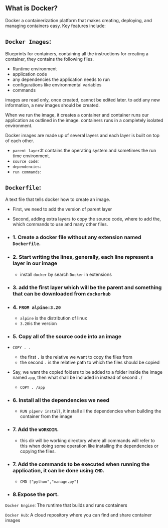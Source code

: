 ## What is Docker?

Docker a containerization platform that makes creating, deploying, and managing containers easy. Key features include:

## `Docker Images`:

Blueprints for containers, containing all the instructions for creating a container, they contains the following files.

- Runtime environment
- application code
- any dependencies the application needs to run
- configurations like environmental variables
- commands

images are read only, once created, cannot be edited later. to add any new information, a new images should be created.

When we run the image, it creates a container and container runs our application as outlined in the image.
containers runs in a completely isolated environment.

Docker images are made up of several layers and each layer is built on top of each other.

- `parent layer`:It contains the operating system and sometimes the run time environment.
- `source code`:
- `dependencies`:
- `run commands`:

## `Dockerfile`:

A text file that tells docker how to create an image.

- First, we need to add the version of parent layer
- Second, adding extra layers to copy the source code, where to add the, which commands to use and many other files.

- ### 1. Create a docker file without any extension named `Dockerfile`.
- ### 2. Start writing the lines, generally, each line represent a layer in our image
  - install `docker` by search `Docker` in extensions
- ### 3. add the first layer which will be the parent and something that can be downloaded from `dockerhub`
- ### 4. `FROM alpine:3.20`

  - `alpine` is the distribution of linux
  - `3.20`is the version

- ### 5. Copy all of the source code into an image
- `COPY . .`
  - the first `.` is the relative we want to copy the files from
  - the second `.` is the relative path to which the files should be copied
- Say, we want the copied folders to be added to a folder inside the image named `app`, then what shall be included in instead of second `.`/

  - `COPY . /app`

- ### 6. Install all the dependencies we need
  - `RUN pipenv install`, it install all the dependencies when building the container from the image
- ### 7. Add the `WORKDIR`.

  - this dir will be working directory where all commands will refer to this when doing some operation like installing the dependencies or copying the files.

- ### 7. Add the commands to be executed when running the application, it can be done using `CMD`.

  - `CMD ["python","manage.py"]`

- ### 8.Expose the port.

`Docker Engine`: The runtime that builds and runs containers

`Docker Hub`: A cloud repository where you can find and share container images
